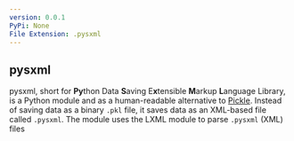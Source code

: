 ```yaml
---
version: 0.0.1
PyPi: None
File Extension: .pysxml
---
```

## pysxml

pysxml, short for **Py**thon Data **S**aving E**x**tensible **M**arkup **L**anguage Library, is a Python module and as a human-readable alternative to [Pickle](https://docs.python.org/3/library/pickle.html). Instead of saving data as a binary `.pkl` file, it saves data as an XML-based file called `.pysxml`. The module uses the LXML module to parse `.pysxml` (XML) files
